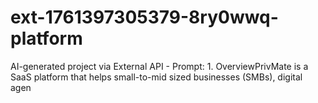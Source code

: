 # ext-1761397305379-8ry0wwq-platform
AI-generated project via External API - Prompt: 1. OverviewPrivMate is a SaaS platform that helps small-to-mid sized businesses (SMBs), digital agen
